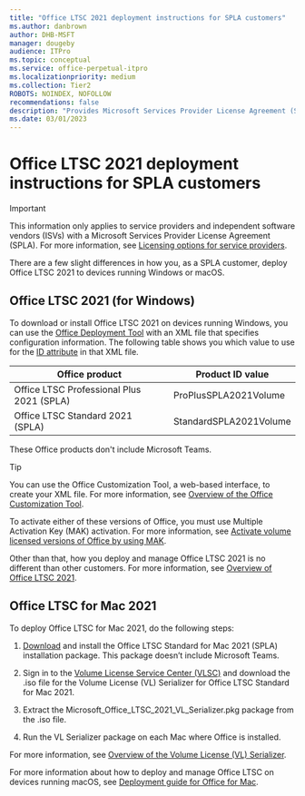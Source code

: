 ```yaml
---
title: "Office LTSC 2021 deployment instructions for SPLA customers"
ms.author: danbrown
author: DHB-MSFT
manager: dougeby
audience: ITPro
ms.topic: conceptual
ms.service: office-perpetual-itpro
ms.localizationpriority: medium
ms.collection: Tier2
ROBOTS: NOINDEX, NOFOLLOW
recommendations: false
description: "Provides Microsoft Services Provider License Agreement (SPLA) customers with instructions for deploying Office LTSC 2021"
ms.date: 03/01/2023
---
```


# Office LTSC 2021 deployment instructions for SPLA customers

> [!IMPORTANT]
> This information only applies to service providers and independent software vendors (ISVs) with a Microsoft Services Provider License Agreement (SPLA). For more information, see [Licensing options for service providers](https://www.microsoft.com/licensing/licensing-programs/spla-program).

There are a few slight differences in how you, as a SPLA customer, deploy Office LTSC 2021 to devices running Windows or macOS.

## Office LTSC 2021 (for Windows)

To download or install Office LTSC 2021 on devices running Windows, you can use the [Office Deployment Tool](../overview-office-deployment-tool.md) with an XML file that specifies configuration information. The following table shows you which value to use for the [ID attribute](../office-deployment-tool-configuration-options.md#id-attribute-part-of-product-element) in that XML file.

|Office product |Product ID value  |
|---------|---------|
|Office LTSC Professional Plus 2021 (SPLA) | ProPlusSPLA2021Volume|
|Office LTSC Standard 2021 (SPLA) |StandardSPLA2021Volume |

These Office products don't include Microsoft Teams.

> [!TIP]
> You can use the Office Customization Tool, a web-based interface, to create your XML file. For more information, see [Overview of the Office Customization Tool](../admincenter/overview-office-customization-tool.md).

To activate either of these versions of Office, you must use Multiple Activation Key (MAK) activation. For more information, see [Activate volume licensed versions of Office by using MAK](../vlactivation/activate-office-by-using-mak.md).

Other than that, how you deploy and manage Office LTSC 2021 is no different than other customers. For more information, see [Overview of Office LTSC 2021](overview.md).

## Office LTSC for Mac 2021

To deploy Office LTSC for Mac 2021, do the following steps:

1. [Download](https://go.microsoft.com/fwlink/?linkid=525133) and install the Office LTSC Standard for Mac 2021 (SPLA) installation package. This package doesn’t include Microsoft Teams.

2. Sign in to the [Volume License Service Center (VLSC)](https://www.microsoft.com/licensing/servicecenter/default.aspx) and download the .iso file for the Volume License (VL) Serializer for Office LTSC Standard for Mac 2021.

3. Extract the Microsoft_Office_LTSC_2021_VL_Serializer.pkg package from the .iso file.

4. Run the VL Serializer package on each Mac where Office is installed.

For more information, see [Overview of the Volume License (VL) Serializer](../mac/volume-license-serializer.md).

For more information about how to deploy and manage Office LTSC on devices running macOS, see [Deployment guide for Office for Mac](../mac/deployment-guide-for-office-for-mac.md).
